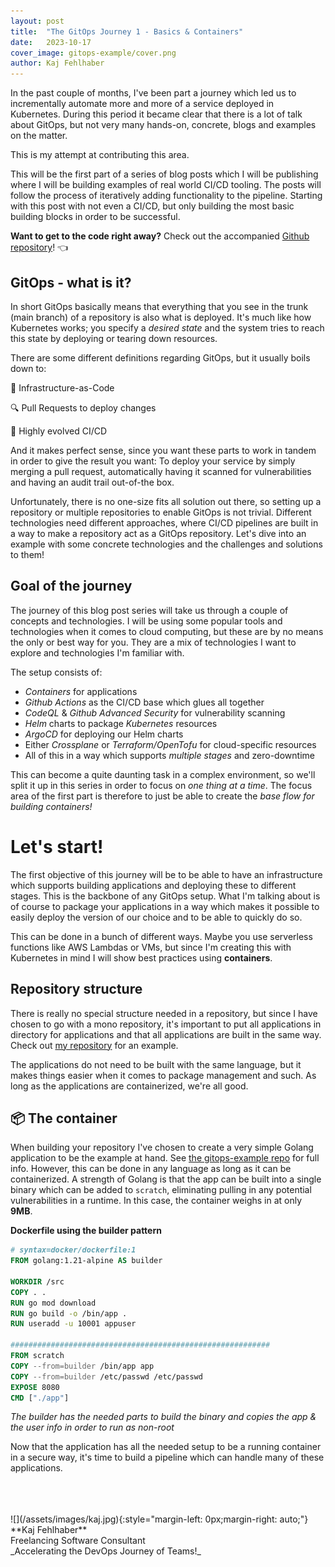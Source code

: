 ```yaml
---
layout: post
title:  "The GitOps Journey 1 - Basics & Containers"
date:   2023-10-17
cover_image: gitops-example/cover.png
author: Kaj Fehlhaber
---
```

In the past couple of months, I've been part a journey which led us to incrementally automate more and more of a service deployed in Kubernetes.
During this period it became clear that there is a lot of talk about GitOps, but not very many hands-on, concrete, blogs and examples on the matter.

This is my attempt at contributing this area.

This will be the first part of a series of blog posts which I will be publishing where I will be building examples of real world CI/CD tooling.
The posts will follow the process of iteratively adding functionality to the pipeline. Starting with this post with not even a CI/CD, but only
building the most basic building blocks in order to be successful.

**Want to get to the code right away?** Check out the accompanied [Github repository](https://github.com/fehlhabers/gitops-example)! 👈

## GitOps - what is it?
In short GitOps basically means that everything that you see in the trunk (main branch) of a repository is also what is deployed.
It's much like how Kubernetes works; you specify a *desired state* and the system tries to reach this state by deploying or tearing down resources.

There are some different definitions regarding GitOps, but it usually boils down to:

📝 Infrastructure-as-Code

🔍 Pull Requests to deploy changes

🚀 Highly evolved CI/CD

And it makes perfect sense, since you want these parts to work in tandem in order to give the result you want: To deploy your service by simply
merging a pull request, automatically having it scanned for vulnerabilities and having an audit trail out-of-the box.

Unfortunately, there is no one-size fits all solution out there, so setting up a repository or multiple repositories to enable GitOps is not trivial.
Different technologies need different approaches, where CI/CD pipelines are built in a way to make a repository act as a GitOps repository.
Let's dive into an example with some concrete technologies and the challenges and solutions to them!

## Goal of the journey
The journey of this blog post series will take us through a couple of concepts and technologies. I will be using some popular tools and technologies when it comes to cloud computing,
but these are by no means the only or best way for you. They are a mix of technologies I want to explore and technologies I'm familiar with.

The setup consists of:

- *Containers* for applications
- *Github Actions* as the CI/CD base which glues all together
- *CodeQL* & *Github Advanced Security* for vulnerability scanning
- *Helm* charts to package *Kubernetes* resources
- *ArgoCD* for deploying our Helm charts
- Either *Crossplane* or *Terraform/OpenTofu* for cloud-specific resources
- All of this in a way which supports *multiple stages* and zero-downtime

This can become a quite daunting task in a complex environment, so we'll split it up in this series in order to focus on *one thing at a time*.
The focus area of the first part is therefore to just be able to create the *base flow for building containers!*

# Let's start! 
The first objective of this journey will be to be able to have an infrastructure which supports building applications and deploying these
to different stages. This is the backbone of any GitOps setup.
What I'm talking about is of course to package your applications in a way which makes it possible to easily deploy the version of our choice
and to be able to quickly do so.

This can be done in a bunch of different ways. Maybe you use serverless functions like AWS Lambdas or VMs, but since I'm creating this with
Kubernetes in mind I will show best practices using **containers**.

## Repository structure
There is really no special structure needed in a repository, but since I have chosen to go with a mono repository, it's important to put all
applications in directory for applications and that all applications are built in the same way. Check out [my repository](https://github.com/fehlhabers/gitops-example) for an example.

The applications do not need to be built with the same language, but it makes things easier when it comes to package management and such. As long
as the applications are containerized, we're all good.

## 📦 The container
When building your repository
I've chosen to create a very simple Golang application to be the example at hand. See [the gitops-example repo](https://github.com/fehlhabers/gitops-example/apps/cruncher) for full info.
However, this can be done in any language as long as it can be containerized. A strength of Golang is that the app can be built into a single binary
which can be added to `scratch`, eliminating pulling in any potential vulnerabilities in a runtime. In this case, the container weighs in at only **9MB**.

**Dockerfile using the builder pattern** 
```Dockerfile
# syntax=docker/dockerfile:1
FROM golang:1.21-alpine AS builder

WORKDIR /src
COPY . .
RUN go mod download
RUN go build -o /bin/app .
RUN useradd -u 10001 appuser

##########################################################
FROM scratch
COPY --from=builder /bin/app app
COPY --from=builder /etc/passwd /etc/passwd
EXPOSE 8080
CMD ["./app"]
```
*The builder has the needed parts to build the binary and copies the app & the user info in order to run as non-root*

Now that the application has all the needed setup to be a running container in a secure way, it's time to build a pipeline which can handle many of these applications.

<br>
<br>
<br>
![](/assets/images/kaj.jpg){:style="margin-left: 0px;margin-right: auto;"}
**Kaj Fehlhaber**<br>
Freelancing Software Consultant<br>
_Accelerating the DevOps Journey of Teams!_
